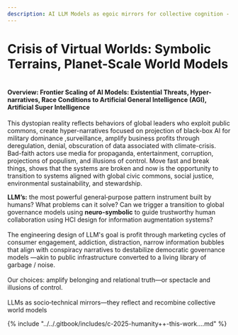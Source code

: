 ```yaml
---
description: AI LLM Models as egoic mirrors for collective cognition - Awe & Risk
---
```


# Crisis of Virtual Worlds: Symbolic Terrains, Planet-Scale World Models

<figure><img src="../../.gitbook/assets/Screenshot 2025-09-02 at 1.12.14 PM.png" alt=""><figcaption></figcaption></figure>

#### Overview:  Frontier Scaling of AI Models: Existential Threats,  Hyper-narratives, Race Conditions to Artificial General Intelligence (AGI), Artificial Super Intelligence &#x20;

This dystopian reality reflects behaviors of global leaders who exploit public commons, create hyper-narratives focused on projection of black-box AI for military dominance ,surveillance, amplify business profits through deregulation, denial, obscuration of data associated with climate-crisis. Bad-faith actors use media for propaganda, entertainment,  corruption, projections of populism, and illusions of control.  Move fast and break things, shows that the systems are broken and now is the opportunity to transition to systems aligned with global civic commons, social justice,  environmental sustainability, and stewardship.

**LLM’s:** the most powerful general‑purpose pattern instrument built by humans?  What problems can it solve?  Can we trigger a transition to global governance models using **neuro-symbolic** to guide trustworthy human collaboration using HCI design for information augmentation systems?  \
\
The engineering design of LLM's goal is profit through marketing cycles of consumer engagement, addiction, distraction, narrow information bubbles that align with conspiracy narratives to destabilize democratic governance models —akin to public infrastructure converted to a living library of garbage / noise.\
&#x20;\
Our choices: amplify belonging and relational truth—or spectacle and illusions of control.  \
\
LLMs as socio‑technical mirrors—they reflect and recombine collective world models

{% include "../../.gitbook/includes/c-2025-humanity++-this-work....md" %}

